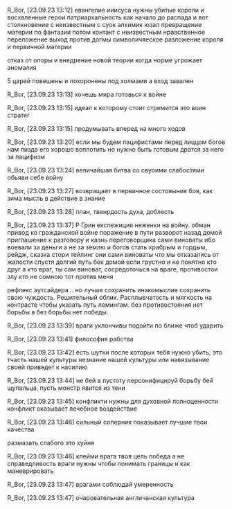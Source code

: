 R_Bor, [23.09.23 13:12]
евангелие ииисуса нужны убитые короли и восхвленные герои патриархальность как начало до распада и вот столкновение с неизвестным с суок
алхимик юзал превращение материи по фантазии
потом контакт с неизвестным нравственное переложение
выход против догмы
символичяеское разложение короля и первичной материи

отказ от опоры и внедрение новой теории когда норме угрожает аномалия

5 царей повешены и похоронены под холмами а вход завален

R_Bor, [23.09.23 13:13]
хочешь мира готовься к войне

R_Bor, [23.09.23 13:15]
идеал к которому стоит стремится это воин стратег

R_Bor, [23.09.23 13:15]
продумывать вперед на много ходов

R_Bor, [23.09.23 13:20]
если мы будем пацифистами перед лиццом богов нам пизда
его хорошо воплотить но нужно быть готовым дратся за него за пацифизм

R_Bor, [23.09.23 13:24]
величайшая битва со свуоими слабостями обьяви себе войну

R_Bor, [23.09.23 13:27]
возвращает в первичное состояыние боя, как зима
мысль в действие в знание

R_Bor, [23.09.23 13:28]
план, твенрдость духа, доблесть

R_Bor, [23.09.23 13:37]
Р Грин
експежиция неженки на войну.
обман
привод ко гражданской войне
поражение в пути 
разворот назад домой
приглашение к разговору и казнь переговорщика
сами виноваты ибо воевали за деньги а не за землю и богов
стать храбрым и гордым, рейдж, сказка стори тейлинг
они сами виноваты что мы отказались от жалости
спустя долгий путь бек домой
если грустно и не понятно кто друг а кто враг, ты сам виноват, 
сосредоточься на враге, противостои злу кто не сомною тот против меня

рефлекс аутсайдера .. но лучше сохранить инакомыслие сохранить свою чуждость. Решительный облик. Расплывчатость и мягкость на контрасте чтобы указать путь лемингам. без противостояния нет борьбы а без борьбы нет победы.

R_Bor, [23.09.23 13:39]
враги уклончивы 
подойти по ближе чтоб ударить

R_Bor, [23.09.23 13:41]
философия рабства

R_Bor, [23.09.23 13:42]
есть шутки после которых тебя нужно убить, это тчасть нашей культуры
незнание нашей культуры или навязывание своей приведет к насилию

R_Bor, [23.09.23 13:44]
не бей в пустоту
персонифицируй борьбу
бей щупальца, пусть монстр явится из тени

R_Bor, [23.09.23 13:45]
конфликти нужны для духовной полноценности
конфликт оказывает лечебное воздействие

R_Bor, [23.09.23 13:46]
сильный соперник показывает лучшие твои качества

размазать слабого это хуйня

R_Bor, [23.09.23 13:46]
клейми врага
твоя цель победа а не справедливость
враги нужны чтобы понимать границы и как маневрировать

R_Bor, [23.09.23 13:47]
врагами соблюдай умеренность

R_Bor, [23.09.23 13:47]
очаровательная англичанская культура